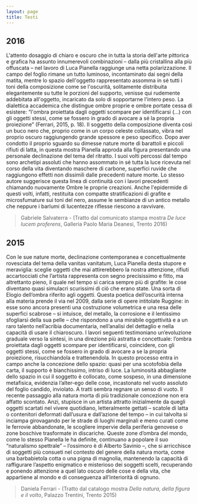 ```yaml
---
layout: page
title: Testi
---
```


## 2016

L'attento dosaggio di chiaro e oscuro che in tutta la storia dell'arte pittorica e grafica ha assunto innumerevoli
combinazioni – dalla più cristallina alla più offuscata – nel lavoro di Luca Pianella raggiunge una netta polarizzazione. Il campo del foglio rimane un tutto luminoso, incontaminato dai segni della matita, mentre lo spazio dell'oggetto rappresentato assomma in sé tutti i toni della composizione come se l'oscurità, solitamente distribuita elegantemente su tutte le porzioni del supporto, venisse qui rudemente addebitata all'oggetto, incaricato da solo di sopportarne l'intero peso.
La dialettica accademica che distingue ombre proprie e ombre portate cessa di esistere: “l'ombra proiettata
dagli oggetti scompare per identificarsi (…) con gli oggetti stessi, come se fossero in grado di avocare a sé la
propria proiezione” (Ferrari, 2015, p. 18). Il soggetto della composizione diventa così un buco nero che,
proprio come in un corpo celeste collassato, vibra nel proprio oscuro raggiungendo grande spessore e peso
specifico.
Dopo aver condotto il proprio sguardo su dimesse nature morte di barattoli e piccoli rifiuti di latta, in questa
mostra Pianella approda alla figura presentando una personale declinazione del tema del ritratto. I suoi volti
percossi dal tempo sono archetipi assoluti che hanno assommato in sé tutta la luce ricevuta nel corso della
vita diventando maschere di carbone, superfici ruvide che raggiungono effetti non dissimili dalle precedenti
nature morte. Lo stesso autore suggerisce questa linea di continuità con i lavori precedenti chiamando
nuovamente Ombre le proprie creazioni. Anche l'epidermide di questi volti, infatti, restituita con compatte
stratificazioni di grafite e microsfumature sui toni del nero, assume le sembianze di un antico metallo che
neppure i barlumi di lucentezze riflesse riescono a ravvivare.


> Gabriele Salvaterra - (Tratto dal comunicato stampa mostra *De luce lucem proferens*, Galleria Paolo Maria Deanesi, Trento 2016)


## 2015

Con le sue nature morte, declinazione contemporanea e concettualmente rovesciata del tema della vanitas vanitatum, Luca Pianella desta stupore e meraviglia: sceglie oggetti che mai attirerebbero la nostra attenzione, rifiuti accartocciati che l’artista rappresenta con segno precisissimo e fitto, ma altrettanto pieno, il quale nel tempo si carica sempre più di grafite: le cose diventano quasi simulacri scurissimi di ciò che erano state. Una sorta di Elogio dell’ombra riferito agli oggetti.
Questa poetica dell’oscurità interna alla materia prende il via nel 2009, dalla serie di opere intitolate Ruggine: in esse sono ancora presenti una costruzione volumetrica e una resa delle superfici scabrose – si intuisce, del metallo, la corrosione e il lentissimo sfogliarsi della sua pelle – che rispondono a una mirabile oggettività e a un raro talento nell’acribia documentaria, nell’analisi del dettaglio e nella capacità di usare il chiaroscuro.
I lavori seguenti testimoniano un’evoluzione graduale verso la sintesi, in una direzione più astratta e concettuale: l’ombra proiettata dagli oggetti scompare per identificarsi, coincidere, con gli oggetti stessi, come se fossero in grado di avocare a se la propria proiezione, risucchiandola e trattenendola. In questo processo entra in campo anche la concezione dello spazio: quasi per una scotofobia della carta, il supporto è bianchissimo, intriso di luce. La luminosità abbagliante dello spazio in cui il soggetto è collocato, come sospeso, in una dimensione metafisica, evidenzia l’alter-ego delle cose, incastonato nel vuoto assoluto del foglio candido, inviolato. A tratti sembra regnare un senso di vuoto.
Il recente passaggio alla natura morta di più tradizionale concezione non era affatto scontato. Anzi, stupisce in un artista attratto inizialmente da quegli oggetti scartati nel vivere quotidiano, letteralmente gettati – scatole di latta o contenitori deformati dall’usura e dall’azione del tempo – in cui talvolta si inciampa girovagando per le strade di luoghi marginali e meno curati come le ferrovie abbandonate, le scogliere impervie della periferia genovese o zone boschive trasformate in discariche. Queste zone d’ombra del mondo, come lo stesso Pianella le ha definite, continuano a popolare il suo “naturalismo spettrale” – l’ossimoro è di Alberto Savinio –, che si arricchisce di soggetti più consueti nel contesto del genere della natura morta, come una barbabietola cotta o una pigna di magnolia, mantenendo la capacità di raffigurare l’aspetto enigmatico e misterioso dei soggetti scelti, recuperando e ponendo attenzione a quel lato oscuro delle cose e della vita, che appartiene al mondo e di conseguenza all’interiorità di ognuno.

> Daniela Ferrari - (Tratto dal catalogo mostra *Della natura, della figura e il volto*, Palazzo Trentini, Trento 2015)
